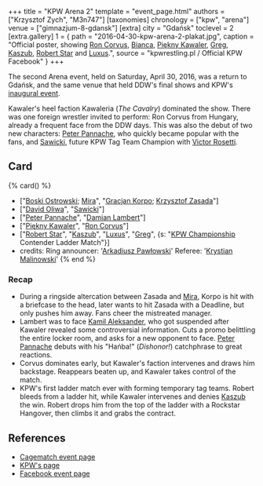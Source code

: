 +++
title = "KPW Arena 2"
template = "event_page.html"
authors = ["Krzysztof Zych", "M3n747"]
[taxonomies]
chronology = ["kpw", "arena"]
venue = ["gimnazjum-8-gdansk"]
[extra]
city = "Gdańsk"
toclevel = 2
[extra.gallery]
1 = { path = "2016-04-30-kpw-arena-2-plakat.jpg", caption = "Official poster, showing [Ron Corvus](@/w/ron-corvus.md), [Bianca](@/w/bianca.md), [Piękny Kawaler](@/w/piekny-kawaler.md), [Greg](@/w/greg.md), [Kaszub](@/w/kaszub.md), [Robert Star](@/w/robert-star.md) and [Luxus](@/w/luxus.md).", source = "kpwrestling.pl / Official KPW Facebook" }
+++

The second Arena event, held on Saturday, April 30, 2016, was a return to Gdańsk, and the same venue that held DDW's final shows and KPW's [inaugural event](@/e/kpw/2015-11-14-kpw-vs-the-world-hungary-for-kombat.md).

Kawaler's heel faction Kawaleria (_The Cavalry_) dominated the show. There was one foreign wrestler invited to perform: Ron Corvus from Hungary, already a frequent face from the DDW days. This was also the debut of two new characters: [Peter Pannache](@/w/peter-pannache.md), who quickly became popular with the fans, and [Sawicki](@/w/sawicki.md), future KPW Tag Team Champion with [Victor Rosetti](@/w/rosetti.md).

## Card

{% card() %}
- ["[Boski Ostrowski](@/w/ostrowski.md); [Mira](@/w/mira.md)", "[Gracjan Korpo](@/w/gracjan-korpo.md);
    [Krzysztof Zasada](@/w/krzysztof-zasada.md)"]
- ["[David Oliwa](@/w/david-oliwa.md)", "[Sawicki](@/w/sawicki.md)"]
- ["[Peter Pannache](@/w/peter-pannache.md)", "[Damian Lambert](@/w/damien-rothschild.md)"]
- ["[Piękny Kawaler](@/w/piekny-kawaler.md)", "[Ron Corvus](@/w/ron-corvus.md)"]
- ["[Robert Star](@/w/robert-star.md)", "[Kaszub](@/w/kaszub.md)", "[Luxus](@/w/luxus.md)",
  "[Greg](@/w/greg.md)", {s: "[KPW Championship](@/c/kpw-championship.md) Contender Ladder Match"}]
- credits:
    Ring announcer: '[Arkadiusz Pawłowski](@/w/pan-pawlowski.md)'
    Referee: '[Krystian Malinowski](@/w/krystian-malinowski.md)'
{% end %}

### Recap

- During a ringside altercation between Zasada and [Mira](@/w/mira.md), Korpo is hit with a briefcase to the head, later wants to hit Zasada with a Deadline, but only pushes him away.
  Fans cheer the mistreated manager.
- Lambert was to face [Kamil Aleksander](@/w/kamil-aleksander.md), who got suspended after Kawaler revealed some controversial information. Cuts a promo belittling the entire locker room,
  and asks for a new opponent to face. [Peter Pannache](@/w/peter-pannache.md) debuts with his "Hańba!" (_Dishonor!_) catchphrase to great reactions.
- Corvus dominates early, but Kawaler's faction intervenes and draws him backstage. Reappears beaten up, and Kawaler takes control of the match.
- KPW's first ladder match ever with forming temporary tag teams. Robert bleeds from a ladder hit, while Kawaler intervenes and denies [Kaszub](@/w/kaszub.md) the win. Robert drops him
  from the top of the ladder with a Rockstar Hangover, then climbs it and grabs the contract.

## References

* [Cagematch event page](https://www.cagematch.net/?id=1&nr=153085)
* [KPW's page](https://kpwrestling.pl/events/kpw-arena-2/)
* [Facebook event page](https://www.facebook.com/events/947913448662744/)
